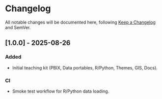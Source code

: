 # Changelog
All notable changes will be documented here, following [Keep a Changelog](https://keepachangelog.com/) and SemVer.

## [1.0.0] - 2025-08-26
### Added
- Initial teaching kit (PBIX, Data portables, R/Python, Themes, GIS, Docs).
### CI
- Smoke test workflow for R/Python data loading.
